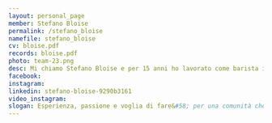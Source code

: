 ```yaml
---
layout: personal_page
member: Stefano Bloise
permalink: /stefano_bloise
namefile: stefano_bloise
cv: bloise.pdf
records: bloise.pdf
photo: team-23.png
desc: Mi chiamo Stefano Bloise e per 15 anni ho lavorato come barista in diversi locali del Trentino, un’esperienza che mi ha permesso di conoscere tante persone e vivere a pieno la realtà del territorio. Successivamente, ho deciso di intraprendere un nuovo percorso nel ramo dell’hotellerie, continuando a mettere al centro il contatto umano e l’ospitalità.    Sono sposato con Paola e insieme abbiamo due figli, rispettivamente di 17 e 13 anni. Nel tempo libero adoro andare in barca a vela, sentire il vento e la libertà dell’acqua. Sono anche un grande appassionato di vini, pur senza definirmi un esperto.    Credo nell’importanza di mettersi in gioco e di contribuire alla comunità con passione e impegno.
facebook: 
instagram: 
linkedin: stefano-bloise-9290b3161
video_instagram: 
slogan: Esperienza, passione e voglia di fare&#58; per una comunità che cresce insieme!
---
```

